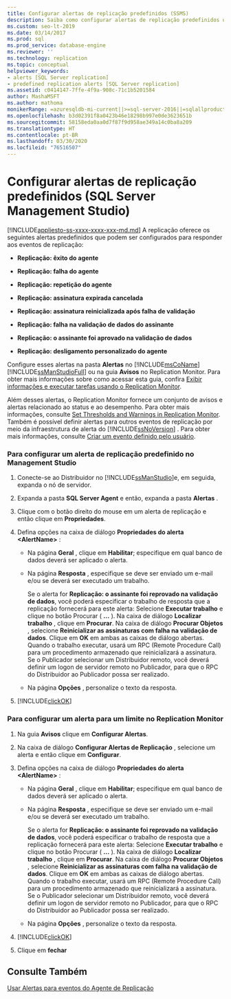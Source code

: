```yaml
---
title: Configurar alertas de replicação predefinidos (SSMS)
description: Saiba como configurar alertas de replicação predefinidos usando o SSMS (SQL Server Management Studio).
ms.custom: seo-lt-2019
ms.date: 03/14/2017
ms.prod: sql
ms.prod_service: database-engine
ms.reviewer: ''
ms.technology: replication
ms.topic: conceptual
helpviewer_keywords:
- alerts [SQL Server replication]
- predefined replication alerts [SQL Server replication]
ms.assetid: c0414147-7ffe-4f9a-908c-71c1b5201584
author: MashaMSFT
ms.author: mathoma
monikerRange: =azuresqldb-mi-current||>=sql-server-2016||=sqlallproducts-allversions
ms.openlocfilehash: b3d02391f8a0423b46e18298b997e0de3623651b
ms.sourcegitcommit: 58158eda0aa0d7f87f9d958ae349a14c0ba8a209
ms.translationtype: HT
ms.contentlocale: pt-BR
ms.lasthandoff: 03/30/2020
ms.locfileid: "76516507"
---
```

# <a name="configure-predefined-replication-alerts-sql-server-management-studio"></a>Configurar alertas de replicação predefinidos (SQL Server Management Studio)
[!INCLUDE[appliesto-ss-xxxx-xxxx-xxx-md.md](../../../includes/appliesto-ss-xxxx-xxxx-xxx-md.md)]
  A replicação oferece os seguintes alertas predefinidos que podem ser configurados para responder aos eventos de replicação:  
  
-   **Replicação: êxito do agente**  
  
-   **Replicação: falha do agente**  
  
-   **Replicação: repetição do agente**  
  
-   **Replicação: assinatura expirada cancelada**  
  
-   **Replicação: assinatura reinicializada após falha de validação**  
  
-   **Replicação: falha na validação de dados do assinante**  
  
-   **Replicação: o assinante foi aprovado na validação de dados**  
  
-   **Replicação: desligamento personalizado do agente**  
  
 Configure esses alertas na pasta **Alertas** no [!INCLUDE[msCoName](../../../includes/msconame-md.md)] [!INCLUDE[ssManStudioFull](../../../includes/ssmanstudiofull-md.md)] ou na guia **Avisos** no Replication Monitor. Para obter mais informações sobre como acessar esta guia, confira [Exibir informações e executar tarefas usando o Replication Monitor](../../../relational-databases/replication/monitor/view-information-and-perform-tasks-replication-monitor.md).  
  
 Além desses alertas, o Replication Monitor fornece um conjunto de avisos e alertas relacionado ao status e ao desempenho. Para obter mais informações, consulte [Set Thresholds and Warnings in Replication Monitor](../../../relational-databases/replication/monitor/set-thresholds-and-warnings-in-replication-monitor.md). Também é possível definir alertas para outros eventos de replicação por meio da infraestrutura de alerta do [!INCLUDE[ssNoVersion](../../../includes/ssnoversion-md.md)] . Para obter mais informações, consulte [Criar um evento definido pelo usuário](https://msdn.microsoft.com/library/03d71a35-97fa-4bba-aa9a-23ac9c9cf879).  
  
### <a name="to-configure-a-predefined-replication-alert-in-management-studio"></a>Para configurar um alerta de replicação predefinido no Management Studio  
  
1.  Conecte-se ao Distribuidor no [!INCLUDE[ssManStudio](../../../includes/ssmanstudio-md.md)]e, em seguida, expanda o nó de servidor.  
  
2.  Expanda a pasta **SQL Server Agent** e então, expanda a pasta **Alertas** .  
  
3.  Clique com o botão direito do mouse em um alerta de replicação e então clique em **Propriedades**.  
  
4.  Defina opções na caixa de diálogo **Propriedades do alerta \<AlertName>** :  
  
    -   Na página **Geral** , clique em **Habilitar**; especifique em qual banco de dados deverá ser aplicado o alerta.  
  
    -   Na página **Resposta** , especifique se deve ser enviado um e-mail e/ou se deverá ser executado um trabalho.  
  
         Se o alerta for **Replicação: o assinante foi reprovado na validação de dados**, você poderá especificar o trabalho de resposta que a replicação fornecerá para este alerta: Selecione **Executar trabalho** e clique no botão Procurar ( **...** ). Na caixa de diálogo **Localizar trabalho** , clique em **Procurar**. Na caixa de diálogo **Procurar Objetos** , selecione **Reinicializar as assinaturas com falha na validação de dados**. Clique em **OK** em ambas as caixas de diálogo abertas. Quando o trabalho executar, usará um RPC (Remote Procedure Call) para um procedimento armazenado que reinicializará a assinatura. Se o Publicador selecionar um Distribuidor remoto, você deverá definir um logon de servidor remoto no Publicador, para que o RPC do Distribuidor ao Publicador possa ser realizado.  
  
    -   Na página **Opções** , personalize o texto da resposta.  
  
5.  [!INCLUDE[clickOK](../../../includes/clickok-md.md)]  

### <a name="to-configure-an-alert-for-a-threshold-in-replication-monitor"></a>Para configurar um alerta para um limite no Replication Monitor  
  
1.  Na guia **Avisos** clique em **Configurar Alertas**.  
  
2.  Na caixa de diálogo **Configurar Alertas de Replicação** , selecione um alerta e então clique em **Configurar**.  
  
3.  Defina opções na caixa de diálogo **Propriedades do alerta \<AlertName>** :  
  
    -   Na página **Geral** , clique em **Habilitar**; especifique em qual banco de dados deverá ser aplicado o alerta.  
  
    -   Na página **Resposta** , especifique se deve ser enviado um e-mail e/ou se deverá ser executado um trabalho.  
  
         Se o alerta for **Replicação: o assinante foi reprovado na validação de dados**, você poderá especificar o trabalho de resposta que a replicação fornecerá para este alerta: Selecione **Executar trabalho** e clique no botão Procurar ( **...** ). Na caixa de diálogo **Localizar trabalho** , clique em **Procurar**. Na caixa de diálogo **Procurar Objetos** , selecione **Reinicializar as assinaturas com falha na validação de dados**. Clique em **OK** em ambas as caixas de diálogo abertas. Quando o trabalho executar, usará um RPC (Remote Procedure Call) para um procedimento armazenado que reinicializará a assinatura. Se o Publicador selecionar um Distribuidor remoto, você deverá definir um logon de servidor remoto no Publicador, para que o RPC do Distribuidor ao Publicador possa ser realizado.  
  
    -   Na página **Opções** , personalize o texto da resposta.  
  
4.  [!INCLUDE[clickOK](../../../includes/clickok-md.md)]  
  
5.  Clique em **fechar**  
  
## <a name="see-also"></a>Consulte Também  
 [Usar Alertas para eventos do Agente de Replicação](../../../relational-databases/replication/agents/use-alerts-for-replication-agent-events.md)  
  
  
